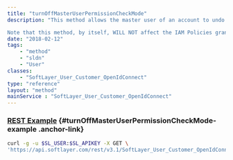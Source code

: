```yaml
---
title: "turnOffMasterUserPermissionCheckMode"
description: "This method allows the master user of an account to undo the designation of this user as an alternate master user.  This can not be applied to the true master user of the account. 

Note that this method, by itself, WILL NOT affect the IAM Policies granted this user.  This API is not intended for general customer use.  It is intended to be called by IAM, in concert with other actions taken by IAM when the master user / account owner turns off an 'alternate/auxiliary master user / account owner'. "
date: "2018-02-12"
tags:
    - "method"
    - "sldn"
    - "User"
classes:
    - "SoftLayer_User_Customer_OpenIdConnect"
type: "reference"
layout: "method"
mainService : "SoftLayer_User_Customer_OpenIdConnect"
---
```


### [REST Example](#turnOffMasterUserPermissionCheckMode-example) <a href="/article/rest/"><i class="fas fa-question"></i></a> {#turnOffMasterUserPermissionCheckMode-example .anchor-link} 
```bash
curl -g -u $SL_USER:$SL_APIKEY -X GET \
'https://api.softlayer.com/rest/v3.1/SoftLayer_User_Customer_OpenIdConnect/{SoftLayer_User_Customer_OpenIdConnectID}/turnOffMasterUserPermissionCheckMode'
```
